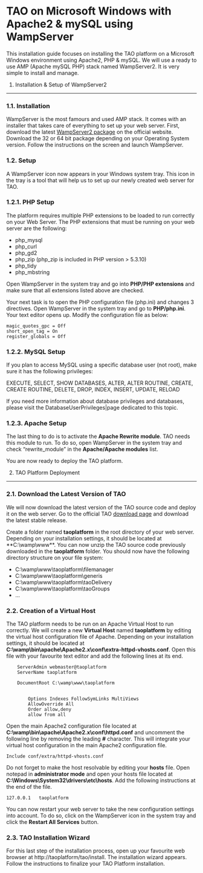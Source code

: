 <!--
parent: 'Installation and Upgrading'
created_at: '2012-02-19 21:51:25'
updated_at: '2013-07-08 08:43:19'
authors:
    - 'Cyril Hazotte'
tags:
    - 'Installation and Upgrading'
-->

TAO on Microsoft Windows with Apache2 & mySQL using WampServer
==============================================================



This installation guide focuses on installing the TAO platform on a Microsoft Windows environment using Apache2, PHP & mySQL. We will use a ready to use AMP (Apache mySQL PHP) stack named WampServer2. It is very simple to install and manage.

1. Installation & Setup of WampServer2
--------------------------------------

### 1.1. Installation

WampServer is the most famours and used AMP stack. It comes with an installer that takes care of everything to set up your web server. First, download the latest [WampServer2 package](http://www.wampserver.com/en/) on the official website. Download the 32 or 64 bit package depending on your Operating System version. Follow the instructions on the screen and launch WampServer.

### 1.2. Setup

A WampServer icon now appears in your Windows system tray. This icon in the tray is a tool that will help us to set up our newly created web server for TAO.

### 1.2.1. PHP Setup

The platform requires multiple PHP extensions to be loaded to run correctly on your Web Server. The PHP extensions that must be running on your web server are the following:

-   php_mysql
-   php_curl
-   php_gd2
-   php_zip (php_zip is included in PHP version > 5.3.10)
-   php_tidy
-   php_mbstring

Open WampServer in the system tray and go into **PHP/PHP extensions** and make sure that all extensions listed above are checked.

Your next task is to open the PHP configuration file (php.ini) and changes 3 directives. Open WampServer in the system tray and go to **PHP/php.ini**. Your text editor opens up. Modify the configuration file as below:

    magic_quotes_gpc = Off
    short_open_tag = On
    register_globals = Off

### 1.2.2. MySQL Setup

If you plan to access MySQL using a specific database user (not root), make sure it has the following privileges:

EXECUTE, SELECT, SHOW DATABASES, ALTER, ALTER ROUTINE, CREATE, CREATE ROUTINE, DELETE, DROP, INDEX, INSERT, UPDATE, RELOAD

If you need more information about database privileges and databases, please visit the DatabaseUserPrivileges|page dedicated to this topic.

### 1.2.3. Apache Setup

The last thing to do is to activate the **Apache Rewrite module**. TAO needs this module to run. To do so, open WampServer in the system tray and check “rewrite_module” in the **Apache/Apache modules** list.

You are now ready to deploy the TAO platform.

2. TAO Platform Deployment
--------------------------

### 2.1. Download the Latest Version of TAO

We will now download the latest version of the TAO source code and deploy it on the web server. Go to the official TAO [download page](http://taotesting.com/resources/download-tao) and download the latest stable release.

Create a folder named **taoplatform** in the root directory of your web server. Depending on your installation settings, it should be located at **C:\\wamp\www\**. You can now unzip the TAO source code previously downloaded in the **taoplatform** folder. You should now have the following directory structure on your file system:

-   C:\\wamp\www\taoplatform\filemanager
-   C:\\wamp\www\taoplatform\generis
-   C:\\wamp\www\taoplatform\taoDelivery
-   C:\\wamp\www\taoplatform\taoGroups
-   …

### 2.2. Creation of a Virtual Host

The TAO platform needs to be run on an Apache Virtual Host to run correctly. We will create a new **Virtual Host** named **taoplatform** by editing the virtual host configuration file of Apache. Depending on your installation settings, it should be located at 
**C:\\wamp\bin\apache\Apache2.x\conf\extra-httpd-vhosts.conf**. Open this file with your favourite text editor and add the following lines at its end.


        ServerAdmin webmaster@taoplatform
        ServerName taoplatform

        DocumentRoot C:\wamp\www\taoplatform


            Options Indexes FollowSymLinks MultiViews
            AllowOverride All
            Order allow,deny
            allow from all


Open the main Apache2 configuration file located at **C:\\wamp\bin\apache\Apache2.x\conf\httpd.conf** and uncomment the following line by removing 
the leading **#** character. This will integrate your virtual host configuration in the main Apache2 configuration file.

    Include conf/extra/httpd-vhosts.conf

Do not forget to make the host resolvable by editing your **hosts** file. Open notepad in **administrator mode** and open your hosts file located at 
**C:\\Windows\System32\drivers\etc\hosts**. Add the following instructions at the end of the file.

    127.0.0.1   taoplatform

You can now restart your web server to take the new configuration settings into account. To do so, click on the WampServer icon in the system tray and 
click the **Restart All Services** button.

### 2.3. TAO Installation Wizard

For this last step of the installation process, open up your favourite web browser at http://taoplatform/tao/install. The installation wizard appears. 
Follow the instructions to finalize your TAO Platform installation.


